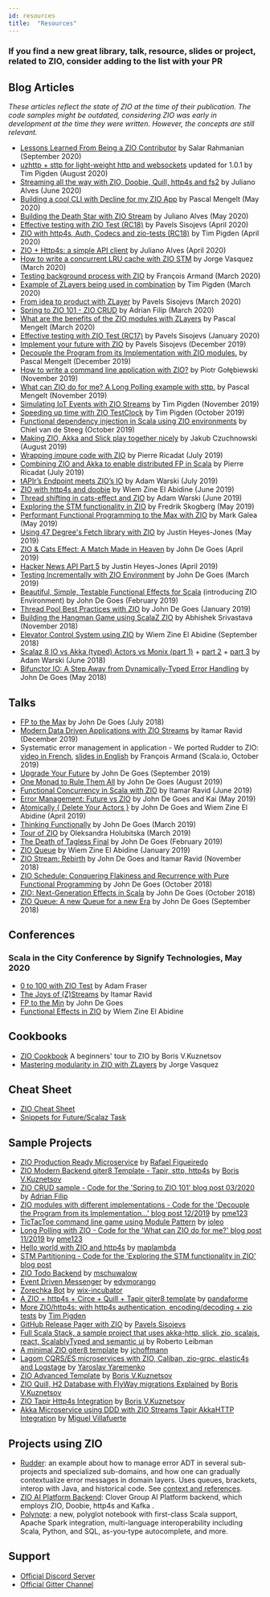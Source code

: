 ```yaml
---
id: resources
title:  "Resources"
---
```


### If you find a new great library, talk, resource, slides or project, related to ZIO, consider adding to the list with your PR

## Blog Articles

_These articles reflect the state of ZIO at the time of their publication. The code samples might be outdated, considering ZIO was early in development at the time they were written. However, the concepts are still relevant._

- [Lessons Learned From Being a ZIO Contributor](https://www.softinio.com/post/lessons-learned-from-being-a-zio-contributor/) by Salar Rahmanian (September 2020)
- [uzhttp + sttp for light-weight http and websockets](https://timpigden.github.io/_pages/zio-uzhttp-sttp/uzhttp-sttp.html) updated for 1.0.1 by Tim Pigden (August 2020)
- [Streaming all the way with ZIO, Doobie, Quill, http4s and fs2](https://juliano-alves.com/2020/06/15/streaming-all-the-way-zio-doobie-quill-http4s-fs2/) by Juliano Alves (June 2020)
- [Building a cool CLI with Decline for my ZIO App](https://medium.com/@pascal.mengelt/building-a-cool-cli-with-decline-for-my-zio-app-80e095b2899a) by Pascal Mengelt (May 2020)
- [Building the Death Star with ZIO Stream](https://juliano-alves.com/2020/05/04/deathstar-zio-stream/) by Juliano Alves (May 2020)
- [Effective testing with ZIO Test (RC18)](https://scala.monster/zio-test/) by Pavels Sisojevs (April 2020)
- [ZIO with http4s, Auth, Codecs and zio-tests (RC18)](https://timpigden.github.io/_pages/zio-http4s/intro.html) by Tim Pigden (April 2020)
- [ZIO + Http4s: a simple API client](https://juliano-alves.com/2020/04/20/zio-http4s-a-simple-api-client/) by Juliano Alves (April 2020)
- [How to write a concurrent LRU cache with ZIO STM](https://scalac.io/how-to-write-a-completely-lock-free-concurrent-lru-cache-with-zio-stm/) by Jorge Vasquez (March 2020)
- [Testing background process with ZIO](https://www.rudder.io/blog/testing-background-process-zio/) by François Armand (March 2020)
- [Example of ZLayers being used in combination](https://timpigden.github.io/_pages/zlayer/Examples.html) by Tim Pigden (March 2020)
- [From idea to product with ZLayer](https://scala.monster/welcome-zio/) by Pavels Sisojevs (March 2020)
- [Spring to ZIO 101 - ZIO CRUD](https://adrianfilip.com/2020/03/15/spring-to-zio-101/) by Adrian Filip (March 2020)
- [What are the benefits of the ZIO modules with ZLayers](https://medium.com/@pascal.mengelt/what-are-the-benefits-of-the-zio-modules-with-zlayers-3bf6cc064a9b) by Pascal Mengelt (March 2020)
- [Effective testing with ZIO Test (RC17)](https://scala.monster/zio-test-old/) by Pavels Sisojevs (January 2020)
- [Implement your future with ZIO](https://scala.monster/welcome-zio-old/) by Pavels Sisojevs (December 2019)
- [Decouple the Program from its Implementation with ZIO modules.](https://medium.com/@pascal.mengelt/decouple-the-program-from-its-implementation-with-zio-modules-d9b8713d502e) by Pascal Mengelt (December 2019)
- [How to write a command line application with ZIO?](https://scalac.io/write-command-line-application-with-zio/) by Piotr Gołębiewski (November 2019)
- [What can ZIO do for me? A Long Polling example with sttp.](https://medium.com/@pascal.mengelt/what-can-zio-do-for-me-32281e4e8b16) by Pascal Mengelt (November 2019)
- [Simulating IoT Events with ZIO Streams](https://timpigden.github.io/_pages/zio-streams/GeneratingChillEvents.html) by Tim Pigden (November 2019)
- [Speeding up time with ZIO TestClock](https://timpigden.github.io/_pages/zio-streams/SpeedingUpTime.html) by Tim Pigden (October 2019)
- [Functional dependency injection in Scala using ZIO environments](https://blog.jdriven.com/2019/10/functional-dependency-injection-in-scala-using-zio-environments/) by Chiel van de Steeg (October 2019)
- [Making ZIO, Akka and Slick play together nicely](https://scalac.io/making-zio-akka-slick-play-together-nicely-part-1-zio-and-slick/) by Jakub Czuchnowski (August 2019)
- [Wrapping impure code with ZIO](https://medium.com/@ghostdogpr/wrapping-impure-code-with-zio-9265c219e2e) by Pierre Ricadat (July 2019)
- [Combining ZIO and Akka to enable distributed FP in Scala](https://medium.com/@ghostdogpr/combining-zio-and-akka-to-enable-distributed-fp-in-scala-61ffb81e3283) by Pierre Ricadat (July 2019)
- [tAPIr’s Endpoint meets ZIO’s IO](https://blog.softwaremill.com/tapirs-endpoint-meets-zio-s-io-3278099c5e10) by Adam Warski (July 2019)
- [ZIO with http4s and doobie](https://medium.com/@wiemzin/zio-with-http4s-and-doobie-952fba51d089) by Wiem Zine El Abidine (June 2019)
- [Thread shifting in cats-effect and ZIO](https://blog.softwaremill.com/thread-shifting-in-cats-effect-and-zio-9c184708067b) by Adam Warski (June 2019)
- [Exploring the STM functionality in ZIO](https://freskog.github.io/blog/2019/05/30/explore-zio-stm/) by Fredrik Skogberg (May 2019)
- [Performant Functional Programming to the Max with ZIO](https://cloudmark.github.io/A-Journey-To-Zio/) by Mark Galea (May 2019)
- [Using 47 Degree's Fetch library with ZIO](http://justinhj.github.io/2019/05/05/using-47degs-fetch-with-zio.html) by Justin Heyes-Jones (May 2019)
- [ZIO & Cats Effect: A Match Made in Heaven](http://degoes.net/articles/zio-cats-effect) by John De Goes (April 2019)
- [Hacker News API Part 5](http://justinhj.github.io/2019/04/07/hacker-news-api-5.html) by Justin Heyes-Jones (April 2019)
- [Testing Incrementally with ZIO Environment](http://degoes.net/articles/testable-zio) by John De Goes (March 2019)
- [Beautiful, Simple, Testable Functional Effects for Scala](http://degoes.net/articles/zio-environment) (introducing ZIO Environment) by John De Goes (February 2019)
- [Thread Pool Best Practices with ZIO](http://degoes.net/articles/zio-threads) by John De Goes (January 2019)
- [Building the Hangman Game using ScalaZ ZIO](https://abhsrivastava.github.io/2018/11/03/Hangman-Game-Using-ZIO/) by Abhishek Srivastava (November 2018)
- [Elevator Control System using ZIO](https://medium.com/@wiemzin/elevator-control-system-using-zio-c718ae423c58) by Wiem Zine El Abidine (September 2018)
- [Scalaz 8 IO vs Akka (typed) Actors vs Monix (part 1)](https://blog.softwaremill.com/scalaz-8-io-vs-akka-typed-actors-vs-monix-part-1-5672657169e1) + [part 2](https://blog.softwaremill.com/akka-vs-zio-vs-monix-part-2-communication-9ce7261aa08c) + [part 3](https://blog.softwaremill.com/supervision-error-handling-in-zio-akka-and-monix-part-3-series-summary-abe75f964c2a) by Adam Warski (June 2018)
- [Bifunctor IO: A Step Away from Dynamically-Typed Error Handling](http://degoes.net/articles/bifunctor-io) by John De Goes (May 2018)

## Talks

- [FP to the Max](https://www.youtube.com/watch?v=sxudIMiOo68) by John De Goes (July 2018)
- [Modern Data Driven Applications with ZIO Streams](https://youtu.be/bbss7elSfxs) by Itamar Ravid (December 2019)
- Systematic error management in application - We ported Rudder to ZIO: [video in French](https://www.youtube.com/watch?v=q0PlcgR5M1Q), [slides in English](https://speakerdeck.com/fanf42/systematic-error-management-we-ported-rudder-to-zio) by François Armand (Scala.io, October 2019)
- [Upgrade Your Future](https://www.youtube.com/watch?v=USgfku1h7Hw) by John De Goes (September 2019)
- [One Monad to Rule Them All](https://www.youtube.com/watch?v=POUEz8XHMhE) by John De Goes (August 2019)
- [Functional Concurrency in Scala with ZIO](https://www.youtube.com/watch?v=m5nas4Hndqo) by Itamar Ravid (June 2019)
- [Error Management: Future vs ZIO](https://www.youtube.com/watch?v=mGxcaQs3JWI) by John De Goes and Kai (May 2019)
- [Atomically { Delete Your Actors }](https://www.youtube.com/watch?v=d6WWmia0BPM) by John De Goes and Wiem Zine El Abidine (April 2019)
- [Thinking Functionally](https://www.youtube.com/watch?v=-KA3BSdqYug) by John De Goes (March 2019)
- [Tour of ZIO](https://www.youtube.com/watch?v=5s0GOA3WQnY&t=1405s) by Oleksandra Holubitska (March 2019)
- [The Death of Tagless Final](https://skillsmatter.com/skillscasts/13247-scala-matters) by John De Goes (February 2019)
- [ZIO Queue](https://www.youtube.com/watch?v=lBYkLc-j7Vo) by Wiem Zine El Abidine (January 2019)
- [ZIO Stream: Rebirth](https://www.youtube.com/watch?v=mLJYODobz44&t=15s) by John De Goes and Itamar Ravid (November 2018)
- [ZIO Schedule: Conquering Flakiness and Recurrence with Pure Functional Programming](https://www.youtube.com/watch?v=onQSHiafAY8&t=1s) by John De Goes (October 2018)
- [ZIO: Next-Generation Effects in Scala](https://www.youtube.com/watch?v=mkSHhsJXjdc&t=6s) by John De Goes (October 2018)
- [ZIO Queue: A new Queue for a new Era](https://www.youtube.com/watch?v=8JLprl34xEw&t=2437s) by John De Goes (September 2018)

## Conferences 
###  Scala in the City Conference by Signify Technologies, May 2020
- [0 to 100 with ZIO Test](https://www.youtube.com/watch?v=qDFfVinjDPQ) by Adam Fraser
- [The Joys of (Z)Streams](https://www.youtube.com/watch?v=XIIX2YSg7M0) by Itamar Ravid 
- [FP to the Min](https://www.youtube.com/watch?v=mrHphQT4RpU) by John De Goes 
- [Functional Effects in ZIO](https://www.youtube.com/watch?v=4EeL8-chAR8) by  Wiem Zine El Abidine

## Cookbooks 
- [ZIO Cookbook](https://github.com/Neurodyne/zio-cookbook) A beginners' tour to ZIO by Boris V.Kuznetsov
- [Mastering modularity in ZIO with ZLayers](https://lp.scalac.io/zio-modularity-ebook/) by Jorge Vasquez

## Cheat Sheet

- [ZIO Cheat Sheet](https://github.com/ghostdogpr/zio-cheatsheet)
- [Snippets for Future/Scalaz Task](https://gist.github.com/ubourdon/7b7e929117343b2324cde6eab57674a6)

## Sample Projects

- [ZIO Production Ready Microservice](https://github.com/saraiva132/zio-cats-backend) by [Rafael Figueiredo](https://github.com/saraiva132)
- [ZIO Modern Backend giter8 Template - Tapir, sttp, http4s](https://github.com/Anadyne/zio-full-backend.g8) by [Boris V.Kuznetsov](https://github.com/tampler)
- [ZIO CRUD sample - Code for the 'Spring to ZIO 101' blog post 03/2020](https://github.com/adrianfilip/zio-crud-sample) by [Adrian Filip](https://github.com/adrianfilip)
- [ZIO modules with different implementations - Code for the 'Decouple the Program from its Implementation...' blog post 12/2019](https://github.com/pme123/zio-comps-module) by [pme123](https://github.com/pme123)
- [TicTacToe command line game using Module Pattern](https://github.com/ioleo/zio-by-example) by [ioleo](https://github.com/ioleo)
- [Long Polling with ZIO - Code for the 'What can ZIO do for me?' blog post 11/2019](https://github.com/pme123/zio-http4s-long-polling) by [pme123](https://github.com/pme123)
- [Hello world with ZIO and http4s](https://gitlab.com/maplambda/zio-http4s) by [maplambda](https://gitlab.com/maplambda)
- [STM Partitioning - Code for the 'Exploring the STM functionality in ZIO' blog post](https://github.com/freskog/stm-partitioning)
- [ZIO Todo Backend](https://github.com/mschuwalow/zio-todo-backend) by [mschuwalow](https://github.com/mschuwalow)
- [Event Driven Messenger](https://github.com/edvmorango/event-driven-messenger) by [edvmorango](https://github.com/edvmorango)
- [Zorechka Bot](https://github.com/wix-incubator/zorechka-bot) by [wix-incubator](https://github.com/wix-incubator)
- [A ZIO + http4s + Circe + Quill + Tapir giter8 template](https://github.com/pandaforme/ultron.g8) by [pandaforme](https://github.com/pandaforme)
- [More ZIO/http4s: with http4s authentication, encoding/decoding + zio tests](https://github.com/TimPigden/zio-http4s-examples) by [Tim Pigden](https://github.com/TimPigden)
- [GitHub Release Pager with ZIO](https://github.com/psisoyev/release-pager) by [Pavels Sisojevs](https://github.com/psisoyev)
- [Full Scala Stack, a sample project that uses akka-http, slick, zio, scalajs, react, ScalablyTyped and semantic ui](https://github.com/rleibman/full-scala-stack) by Roberto Leibman
- [A minimal ZIO giter8 template](https://github.com/jchoffmann/zio-seed.g8) by [jchoffmann](https://github.com/jchoffmann)
- [Lagom CQRS/ES microservices with ZIO, Caliban, zio-grpc, elastic4s and Logstage](https://github.com/sigurdthor/book-shelf) by [Yaroslav Yaremenko](https://github.com/sigurdthor)
- [ZIO Advanced Template](https://github.com/Neurodyne/zio-top.g8) by [Boris V.Kuznetsov](https://github.com/tampler)
- [ZIO Quill, H2 Database with FlyWay migrations Explained](https://github.com/Neurodyne/h2db-quill-demo) by [Boris V.Kuznetsov](https://github.com/tampler)
- [ZIO Tapir Http4s Integration](https://github.com/Neurodyne/zio-tapir) by [Boris V.Kuznetsov](https://github.com/tampler)
- [Akka Microservice using DDD with ZIO Streams Tapir AkkaHTTP Integration](https://github.com/mvillafuertem/scalcite) by [Miguel Villafuerte](https://github.com/mvillafuertem)

## Projects using ZIO

- [Rudder](https://github.com/normation/rudder): an example about how to manage error ADT in several sub-projects and specialized sub-domains, and how one can gradually contextualize error messages in domain layers. Uses queues, brackets, interop with Java, and historical code. See [context and references](https://issues.rudder.io/issues/14870).
- [ZIO AI Platform Backend](https://github.com/Clover-Group/zio_front): Clover Group AI Platform backend, which employs ZIO, Doobie, http4s and Kafka .
- [Polynote](https://github.com/polynote/polynote): a new, polyglot notebook with first-class Scala support, Apache Spark integration, multi-language interoperability including Scala, Python, and SQL, as-you-type autocomplete, and more.

## Support

- [Official Discord Server](https://discord.gg/2ccFBr4)
- [Official Gitter Channel](https://gitter.im/ZIO/Core)
